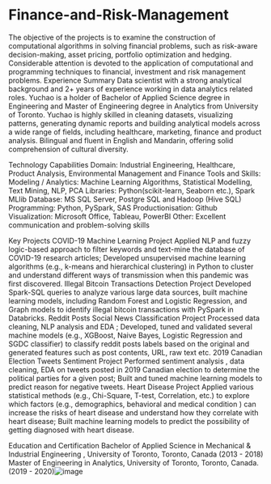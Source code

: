 # Finance-and-Risk-Management
The objective of the projects is to examine the construction of computational algorithms in solving financial problems, such as risk-aware decision-making, asset pricing, portfolio optimization and hedging. Considerable attention is devoted to the application of computational and programming techniques to financial, investment and risk management problems.
Experience Summary
Data scientist with a strong analytical background and 2+ years of experience working in data analytics related roles. Yuchao is a holder of Bachelor of Applied Science degree in Engineering and Master of Engineering degree in Analytics from University of Toronto. Yuchao is highly skilled in cleaning datasets, visualizing patterns, generating dynamic reports and building analytical models across a wide range of fields, including healthcare, marketing, finance and product analysis. Bilingual and fluent in English and Mandarin, offering solid comprehension of cultural diversity. 

Technology Capabilities
Domain: Industrial Engineering, Healthcare, Product Analysis, Environmental Management and Finance
Tools and Skills:
Modeling / Analytics: Machine Learning Algorithms, Statistical Modelling, Text Mining, NLP, PCA
Libraries: Python(scikit-learn, Seaborn etc.), Spark MLlib
Database: MS SQL Server, Postgre SQL and Hadoop (Hive SQL)
Programming: Python, PySpark, SAS
Productionisation: Github
Visualization: Microsoft Office, Tableau, PowerBI
Other: Excellent communication and problem-solving skills

Key Projects
COVID-19 Machine Learning Project
Applied NLP and fuzzy logic-based approach to filter keywords and text-mine the database of COVID-19 research articles; Developed unsupervised machine learning algorithms (e.g., k-means and hierarchical clustering) in Python to cluster and understand different ways of transmission when this pandemic was first discovered.
Illegal Bitcoin Transactions Detection Project
Developed Spark-SQL queries to analyze various large data sources, built machine learning models, including Random Forest and Logistic Regression, and Graph models to identify illegal bitcoin transactions with PySpark in Databricks.
Reddit Posts Social News Classification Project
Processed data cleaning, NLP analysis and EDA ; Developed, tuned and validated several machine models (e.g., XGBoost, Naive Bayes, Logistic Regression and SGDC classifier) to classify reddit posts labels based on the original and generated features such as  post contents, URL, raw text etc. 
2019 Canadian Election Tweets Sentiment Project
Performed sentiment analysis , data cleaning, EDA on tweets posted in 2019 Canadian election to determine the political parties for a given post; Built and tuned machine learning models to predict reason for negative tweets.
Heart Disease Project
Applied various statistical methods (e.g., Chi-Square, T-test, Correlation, etc.) to explore which factors (e.g., demographics, behavioral and medical condition ) can increase the risks of heart disease and understand how they correlate with heart disease; Built machine learning models to predict the possibility of getting diagnosed with heart disease.

Education  and Certification
Bachelor of Applied Science in Mechanical & Industrial  Engineering , University of Toronto, Toronto, Canada (2013 - 2018)
Master of Engineering in Analytics, University of Toronto, Toronto, Canada. (2019 - 2020)![image](https://user-images.githubusercontent.com/55257479/119328743-0393ff80-bcb7-11eb-982f-6f93f8ee1bda.png)
